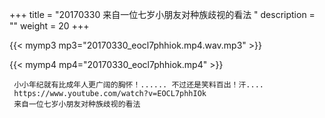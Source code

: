 +++
title = "20170330  来自一位七岁小朋友对种族歧视的看法 "
description = ""
weight = 20
+++

{{< mymp3 mp3="20170330_eocl7phhiok.mp4.wav.mp3" >}}

{{< mymp4 mp4="20170330_eocl7phhiok.mp4" >}}

     小小年纪就有比成年人更广阔的胸怀！...... 不过还是笑料百出！汗.... 
     https://www.youtube.com/watch?v=EOCL7phhIOk 
     来自一位七岁小朋友对种族歧视的看法 
